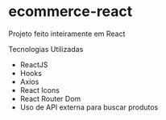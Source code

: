 # ecommerce-react
<p>Projeto feito inteiramente em React</p>
<p>Tecnologias Utilizadas</p>
<ul>
  <li>ReactJS</li>
  <li>Hooks</li>
  <li>Axios</li>
  <li>React Icons</li>
  <li>React Router Dom</li>
  <li>Uso de API externa para buscar produtos</li>
</ul>
